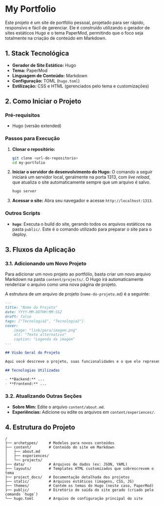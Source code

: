 # My Portfolio

Este projeto é um site de portfólio pessoal, projetado para ser rápido, responsivo e fácil de gerenciar. Ele é construído utilizando o gerador de sites estáticos Hugo e o tema PaperMod, permitindo que o foco seja totalmente na criação de conteúdo em Markdown.

## 1. Stack Tecnológica

- **Gerador de Site Estático:** Hugo
- **Tema:** PaperMod
- **Linguagem de Conteúdo:** Markdown
- **Configuração:** TOML (`hugo.toml`)
- **Estilização:** CSS e HTML (gerenciados pelo tema e customizações)

## 2. Como Iniciar o Projeto

### Pré-requisitos

- Hugo (versão extended)

### Passos para Execução

1.  **Clonar o repositório:**
    ```bash
    git clone <url-do-repositorio>
    cd my-portfolio
    ```

2.  **Iniciar o servidor de desenvolvimento do Hugo:**
    O comando a seguir iniciará um servidor local, geralmente na porta 1313, com *live reload*, que atualiza o site automaticamente sempre que um arquivo é salvo.
    ```bash
    hugo server
    ```

3.  **Acessar o site:**
    Abra seu navegador e acesse `http://localhost:1313`.

### Outros Scripts

- **`hugo`**: Executa o build do site, gerando todos os arquivos estáticos na pasta `public/`. Este é o comando utilizado para preparar o site para o deploy.

## 3. Fluxos da Aplicação

### 3.1. Adicionando um Novo Projeto

Para adicionar um novo projeto ao portfólio, basta criar um novo arquivo Markdown na pasta `content/projects/`. O Hugo irá automaticamente renderizar o arquivo como uma nova página de projeto.

A estrutura de um arquivo de projeto (`nome-do-projeto.md`) é a seguinte:

```markdown
---
title: "Nome do Projeto"
date: YYYY-MM-DDTHH:MM:SSZ
draft: false
tags: ["Tecnologia1", "Tecnologia2"]
cover:
    image: "link/para/imagem.png"
    alt: "Texto alternativo"
    caption: "Legenda da imagem"
---

## Visão Geral do Projeto

Aqui você descreve o projeto, suas funcionalidades e o que ele representa.

## Tecnologias Utilizadas

- **Backend:** ...
- **Frontend:** ...
```

### 3.2. Atualizando Outras Seções

- **Sobre Mim:** Edite o arquivo `content/about.md`.
- **Experiências:** Adicione ou edite os arquivos em `content/experiences/`.

## 4. Estrutura do Projeto

```
/
├── archetypes/     # Modelos para novos conteúdos
├── content/        # Conteúdo do site em Markdown
│   ├── about.md
│   ├── experiences/
│   └── projects/
├── data/           # Arquivos de dados (ex: JSON, YAML)
├── layouts/        # Templates HTML customizados que sobrescrevem o tema
├── project_docs/   # Documentação detalhada dos projetos
├── static/         # Arquivos estáticos (imagens, CSS, JS)
├── themes/         # Contém os temas do Hugo (neste caso, PaperMod)
├── public/         # Diretório de saída do site gerado (criado pelo comando `hugo`)
└── hugo.toml       # Arquivo de configuração principal do site
```
